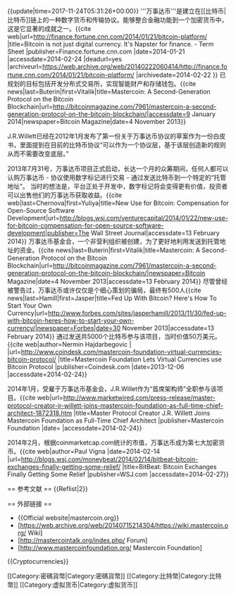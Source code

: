 {{update|time=2017-11-24T05:31:26+00:00}}
'''万事达币'''是建立在[[比特币|比特币]]链上的一种数字货币和传输协议。能够整合金融功能到一个加密货币中，这是它显著的成就之一。<ref>{{cite web|url=http://finance.fortune.cnn.com/2014/01/21/bitcoin-platform/ |title=Bitcoin is not just digital currency. It's Napster for finance. - Term Sheet |publisher=Finance.fortune.cnn.com |date=2014-01-21 |accessdate=2014-02-24 |deadurl=yes |archiveurl=https://web.archive.org/web/20140222060414/http://finance.fortune.cnn.com/2014/01/21/bitcoin-platform/ |archivedate=2014-02-22 }}</ref> 已规划的目标包括开发分布式交易所，实现智能财产和存储钱包。<ref name="buterin">{{cite news|last=Buterin|first=Vitalik|title=Mastercoin: A Second-Generation Protocol on the Bitcoin Blockchain|url=http://bitcoinmagazine.com/7961/mastercoin-a-second-generation-protocol-on-the-bitcoin-blockchain/|accessdate=9 January 2014|newspaper=Bitcoin Magazine|date=4 November 2013}}</ref>

J.R.Willett已经在2012年1月发布了第一份关于万事达币协议的草案作为一份白皮书，里面提到在目前的比特币协议“可以作为一个协议层，基于该层创造新的规则从而不需要改变底层。”<ref name="buterin"/>

2013年7月31号，万事达币项目正式启动，长达一个月的众筹期间，任何人都可以认购万事达币 - 协议使用数字标记进行交易 - 通过发送比特币到一个特定的“托管地址”。<ref name="buterin"/> 当时的想法是，平台正处于开发中，数字标记将会变得更有价值，投资者可以出售他们的万事达币获取收益。<ref>{{cite web|last=Chernova|first=Yuliya|title=New Use for Bitcoin: Compensation for Open-Source Software Development|url=http://blogs.wsj.com/venturecapital/2014/01/22/new-use-for-bitcoin-compensation-for-open-source-software-development|publisher=The Wall Street Journal|accessdate=13 February 2014}}</ref> 万事达币基金会，一个非营利组织被创建，为了更好地利用发送到托管地址的资金。<ref name=buterin2013>{{cite news|last=Buterin|first=Vitalik|title=Mastercoin: A Second-Generation Protocol on the Bitcoin Blockchain|url=http://bitcoinmagazine.com/7961/mastercoin-a-second-generation-protocol-on-the-bitcoin-blockchain/|newspaper=Bitcoin Magazine|date=4 November 2013|accessdate=13 February 2014}}</ref> 尽管曾经被警告过，万事达币或许仅仅是个细心策划的骗局，最终有500人<ref name=hamill2013>{{cite news|last=Hamill|first=Jasper|title=Fed Up With Bitcoin? Here's How To Start Your Own Currency|url=http://www.forbes.com/sites/jasperhamill/2013/11/30/fed-up-with-bitcoin-heres-how-to-start-your-own-currency/|newspaper=Forbes|date=30 November 2013|accessdate=13 February 2014}}</ref> 通过发送共5000个比特币参与该项目，当时价值50万美元。<ref>{{cite web|author=Nermin Hajdarbegovic | |url=http://www.coindesk.com/mastercoin-foundation-virtual-currencies-bitcoin-protocol/ |title=Mastercoin Foundation Lets Virtual Currencies use Bitcoin Protocol |publisher=Coindesk.com |date=2013-12-06 |accessdate=2014-02-24}}</ref>

2014年1月，受雇于万事达币基金会，J.R.Willet作为“首席架构师”全职参与该项目。<ref>{{cite web|url=http://www.marketwired.com/press-release/master-protocol-creator-jr-willett-joins-mastercoin-foundation-as-full-time-chief-architect-1872318.htm |title=Master Protocol Creator J.R. Willett Joins Mastercoin Foundation as Full-Time Chief Architect |publisher=Mastercoin Foundation |date= |accessdate=2014-02-24}}</ref>

2014年2月，根据coinmarketcap.com统计的市值，万事达币成为第七大加密货币。<ref>{{cite web|author=Paul Vigna |date=2014-02-14 |url=http://blogs.wsj.com/moneybeat/2014/02/14/bitbeat-bitcoin-exchanges-finally-getting-some-relief/ |title=BitBeat: Bitcoin Exchanges Finally Getting Some Relief |publisher=WSJ.com |accessdate=2014-02-27}}</ref>

== 参考文献 ==
{{Reflist|2}}

== 外部链接 ==
* {{Official website|mastercoin.org}}
* [https://web.archive.org/web/20140715214304/https://wiki.mastercoin.org/ Wiki]
* [http://mastercointalk.org/index.php/ Forum]
* [http://www.mastercoinfoundation.org/ Mastercoin Foundation]

{{Cryptocurrencies}}

[[Category:密碼貨幣|Category:密碼貨幣]]
[[Category:比特幣|Category:比特幣]]
[[Category:虚拟货币|Category:虚拟货币]]